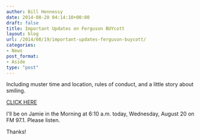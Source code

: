 ```yaml
---
author: Bill Hennessy
date: 2014-08-20 04:14:10+00:00
draft: false
title: Important Updates on Ferguson BUYcott
layout: blog
url: /2014/08/19/important-updates-ferguson-buycott/
categories:
- News
post_format:
- Aside
type: "post"
---
```


Including muster time and location, rules of conduct, and a little story about smiling.

[CLICK HERE](https://hennessysview.com/2014/08/18/buycott-ferguson/)

I'll be on Jamie in the Morning at 6:10 a.m. today, Wednesday, August 20 on FM 97.1. Please listen.

Thanks!
